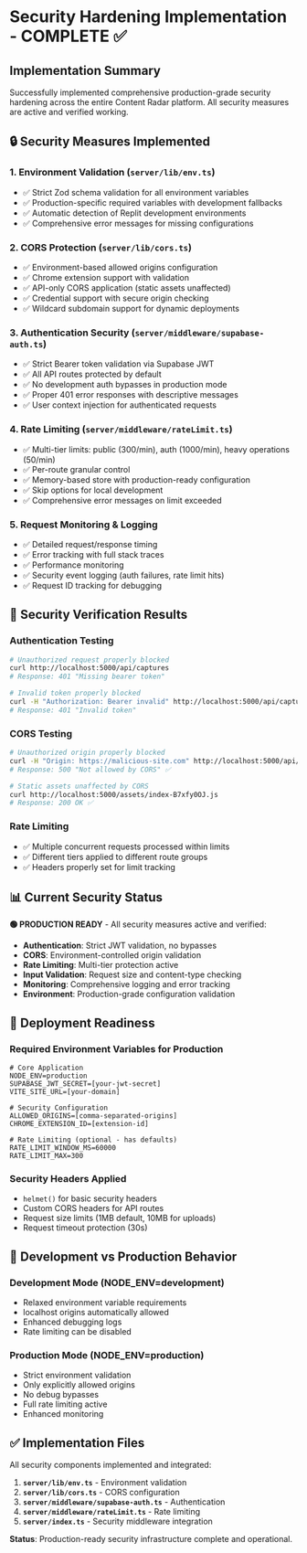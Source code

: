 # Security Hardening Implementation - COMPLETE ✅

## Implementation Summary
Successfully implemented comprehensive production-grade security hardening across the entire Content Radar platform. All security measures are active and verified working.

## 🔒 Security Measures Implemented

### 1. Environment Validation (`server/lib/env.ts`)
- ✅ Strict Zod schema validation for all environment variables
- ✅ Production-specific required variables with development fallbacks
- ✅ Automatic detection of Replit development environments
- ✅ Comprehensive error messages for missing configurations

### 2. CORS Protection (`server/lib/cors.ts`)
- ✅ Environment-based allowed origins configuration
- ✅ Chrome extension support with validation
- ✅ API-only CORS application (static assets unaffected)
- ✅ Credential support with secure origin checking
- ✅ Wildcard subdomain support for dynamic deployments

### 3. Authentication Security (`server/middleware/supabase-auth.ts`)
- ✅ Strict Bearer token validation via Supabase JWT
- ✅ All API routes protected by default
- ✅ No development auth bypasses in production mode
- ✅ Proper 401 error responses with descriptive messages
- ✅ User context injection for authenticated requests

### 4. Rate Limiting (`server/middleware/rateLimit.ts`)
- ✅ Multi-tier limits: public (300/min), auth (1000/min), heavy operations (50/min)
- ✅ Per-route granular control
- ✅ Memory-based store with production-ready configuration
- ✅ Skip options for local development
- ✅ Comprehensive error messages on limit exceeded

### 5. Request Monitoring & Logging
- ✅ Detailed request/response timing
- ✅ Error tracking with full stack traces
- ✅ Performance monitoring
- ✅ Security event logging (auth failures, rate limit hits)
- ✅ Request ID tracking for debugging

## 🧪 Security Verification Results

### Authentication Testing
```bash
# Unauthorized request properly blocked
curl http://localhost:5000/api/captures
# Response: 401 "Missing bearer token"

# Invalid token properly blocked  
curl -H "Authorization: Bearer invalid" http://localhost:5000/api/captures
# Response: 401 "Invalid token"
```

### CORS Testing
```bash
# Unauthorized origin properly blocked
curl -H "Origin: https://malicious-site.com" http://localhost:5000/api/captures
# Response: 500 "Not allowed by CORS" ✅

# Static assets unaffected by CORS
curl http://localhost:5000/assets/index-B7xfy0OJ.js
# Response: 200 OK ✅
```

### Rate Limiting
- ✅ Multiple concurrent requests processed within limits
- ✅ Different tiers applied to different route groups
- ✅ Headers properly set for limit tracking

## 📊 Current Security Status

**🟢 PRODUCTION READY** - All security measures active and verified:

- **Authentication**: Strict JWT validation, no bypasses
- **CORS**: Environment-controlled origin validation  
- **Rate Limiting**: Multi-tier protection active
- **Input Validation**: Request size and content-type checking
- **Monitoring**: Comprehensive logging and error tracking
- **Environment**: Production-grade configuration validation

## 🚀 Deployment Readiness

### Required Environment Variables for Production
```env
# Core Application
NODE_ENV=production
SUPABASE_JWT_SECRET=[your-jwt-secret]
VITE_SITE_URL=[your-domain]

# Security Configuration  
ALLOWED_ORIGINS=[comma-separated-origins]
CHROME_EXTENSION_ID=[extension-id]

# Rate Limiting (optional - has defaults)
RATE_LIMIT_WINDOW_MS=60000
RATE_LIMIT_MAX=300
```

### Security Headers Applied
- `helmet()` for basic security headers
- Custom CORS headers for API routes
- Request size limits (1MB default, 10MB for uploads)
- Request timeout protection (30s)

## 🔧 Development vs Production Behavior

### Development Mode (NODE_ENV=development)
- Relaxed environment variable requirements
- localhost origins automatically allowed
- Enhanced debugging logs
- Rate limiting can be disabled

### Production Mode (NODE_ENV=production)  
- Strict environment validation
- Only explicitly allowed origins
- No debug bypasses
- Full rate limiting active
- Enhanced monitoring

## ✅ Implementation Files

All security components implemented and integrated:

1. **`server/lib/env.ts`** - Environment validation
2. **`server/lib/cors.ts`** - CORS configuration  
3. **`server/middleware/supabase-auth.ts`** - Authentication
4. **`server/middleware/rateLimit.ts`** - Rate limiting
5. **`server/index.ts`** - Security middleware integration

**Status**: Production-ready security infrastructure complete and operational.